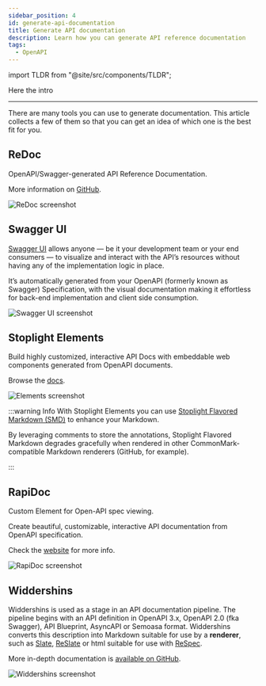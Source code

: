 ```yaml
---
sidebar_position: 4
id: generate-api-documentation
title: Generate API documentation
description: Learn how you can generate API reference documentation
tags:
  - OpenAPI
---
```


import TLDR from "@site/src/components/TLDR";

<TLDR>

Here the intro

</TLDR>

---

There are many tools you can use to generate documentation.
This article collects a few of them so that you can get an idea of which one is the best fit for you.

## ReDoc

OpenAPI/Swagger-generated API Reference Documentation.

More information on [GitHub](https://github.com/Redocly/redoc).

<!-- markdown-link-check-disable -->

![ReDoc screenshot](/img/redoc.png)

<!-- markdown-link-check-enable -->

## Swagger UI

<!-- vale off -->

[Swagger UI](https://swagger.io/tools/swagger-ui/) allows anyone — be it your development team or your end consumers — to visualize and interact with the API’s resources without having any of the implementation logic in place.

<!-- vale on -->

It’s automatically generated from your OpenAPI (formerly known as Swagger) Specification, with the visual documentation making it effortless for back-end implementation and client side consumption.

<!-- markdown-link-check-disable -->

![Swagger UI screenshot](/img/swagger-ui.png)

<!-- markdown-link-check-enable -->

## Stoplight Elements

Build highly customized, interactive API Docs with embeddable web components generated from OpenAPI documents.

Browse the [docs](https://stoplight.io/open-source/elements/).

<!-- markdown-link-check-disable -->

![Elements screenshot](/img/elements.png)

<!-- markdown-link-check-enable -->

:::warning Info
With Stoplight Elements you can use [Stoplight Flavored Markdown (SMD)](https://meta.stoplight.io/docs/studio/docs/Documentation/03a-stoplight-flavored-markdown.md) to enhance your Markdown.

<!-- vale off -->

By leveraging comments to store the annotations, Stoplight Flavored Markdown degrades gracefully when rendered in other CommonMark-compatible Markdown renderers (GitHub, for example).
<!-- vale on -->
:::

## RapiDoc

Custom Element for Open-API spec viewing.

Create beautiful, customizable, interactive API documentation from OpenAPI specification.

Check the [website](https://mrin9.github.io/RapiDoc/) for more info.

<!-- markdown-link-check-disable -->

![RapiDoc screenshot](/img/rapidoc.png)

<!-- markdown-link-check-enable -->
## Widdershins

<!-- markdown-link-check-disable -->

Widdershins is used as a stage in an API documentation pipeline.
The pipeline begins with an API definition in OpenAPI 3.x, OpenAPI 2.0 (fka Swagger), API Blueprint, AsyncAPI or Semoasa format.
Widdershins converts this description into Markdown suitable for use by a **renderer**, such as [Slate](https://github.com/slatedocs/slate), [ReSlate](https://github.com/mermade/reslate) or html suitable for use with [ReSpec](https://github.com/w3c/respec).

More in-depth documentation is [available on GitHub](https://mermade.github.io/widdershins).

![Widdershins screenshot](/img/widdershins.png)

<!-- markdown-link-check-enable -->

